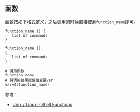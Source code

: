 ## 函数

函数按如下格式定义，之后调用的时候直接使用`function_name`即可。

```
function_name () { 
   list of commands
}

function_name () 
{ 
   list of commands
}

# 调用函数
function_name
# 将调用结果赋值给变量var
var=$(function_name)
```


参考：

- [Unix / Linux - Shell Functions](https://www.tutorialspoint.com/unix/unix-shell-functions.htm)